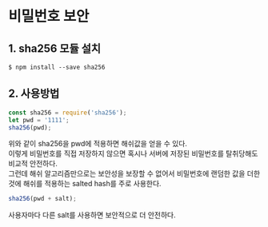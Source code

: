 # 비밀번호 보안
## 1. sha256 모듈 설치
```
$ npm install --save sha256
```

## 2. 사용방법
```javascript
const sha256 = require('sha256');
let pwd = '1111';
sha256(pwd);
```
위와 같이 sha256을 pwd에 적용하면 해쉬값을 얻을 수 있다.<br>
이렇게 비밀번호를 직접 저장하지 않으면 혹시나 서버에 저장된 비밀번호를 탈취당해도 비교적 안전하다.<br>
그런데 해쉬 알고리즘만으로는 보안성을 보장할 수 없어서 비밀번호에 랜덤한 값을 더한 것에 해쉬를 적용하는 salted hash를 주로 사용한다.<br>
```javascript
sha256(pwd + salt);
```
사용자마다 다른 salt를 사용하면 보안적으로 더 안전하다.
